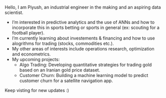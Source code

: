 Hello, I am Piyush, an industrial engineer in the making and an aspiring data scientist. 
- I’m interested in predictive analytics and the use of ANNs and how to incorporate this in sports betting or sports in general (ex: scouting for a football player).
- I’m currently learning about investements & financing and how to use alogrithms for trading (stocks, commodities etc.).
- My other areas of interests include operations research, optimization and econometrics. 
- My upcoming projects:
  - Algo Trading: Developing quantitative strategies for trading gold based on an Iranian gold price dataset.
  - Customer Churn: Building a machine learning model to predict customer churn for a satellite navigation app.

Keep visting for new updates :) 
<!---
rawat-piyush/rawat-piyush is a ✨ special ✨ repository because its `README.md` (this file) appears on your GitHub profile.
You can click the Preview link to take a look at your changes.
--->
